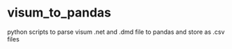 # visum_to_pandas
python scripts to parse visum .net and .dmd file to pandas and store as .csv files 

